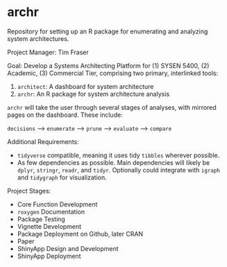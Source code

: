 # archr
Repository for setting up an R package for enumerating and analyzing system architectures.

Project Manager: Tim Fraser


Goal: Develop a Systems Architecting Platform for (1) SYSEN 5400, (2) Academic, (3) Commercial Tier, comprising two primary, interlinked tools:

1. `architect`: A dashboard for system architecture
2. `archr`: An R package for system architecture analysis

`archr` will take the user through several stages of analyses, with mirrored pages on the dashboard. These include:

`decisions` --> `enumerate` --> `prune` --> `evaluate` --> `compare`

Additional Requirements:

- `tidyverse` compatible, meaning it uses tidy `tibbles` wherever possible.
- As few dependencies as possible. Main dependencies will likely be `dplyr`, `stringr`, `readr`, and `tidyr`. Optionally could integrate with `igraph` and `tidygraph` for visualization.

Project Stages:

- Core Function Development
- `roxygen` Documentation
- Package Testing
- Vignette Development
- Package Deployment on Github, later CRAN
- Paper
- ShinyApp Design and Development
- ShinyApp Deployment
